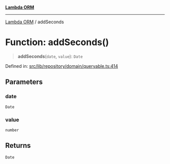 [**Lambda ORM**](../README.md)

***

[Lambda ORM](../README.md) / addSeconds

# Function: addSeconds()

> **addSeconds**(`date`, `value`): `Date`

Defined in: [src/lib/repository/domain/queryable.ts:414](https://github.com/lambda-orm/lambdaorm-base/blob/5f10bdc7d0f008296efbcbe89bc2bf1ed03aaaef/src/lib/repository/domain/queryable.ts#L414)

## Parameters

### date

`Date`

### value

`number`

## Returns

`Date`
